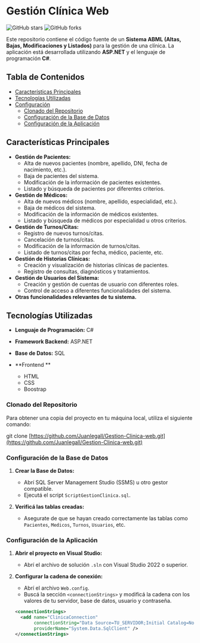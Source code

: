 # Gestión Clínica Web
 

 ![GitHub stars](https://img.shields.io/github/stars/FranSanchezM/gestion-clinica-web?style=social)
 ![GitHub forks](https://img.shields.io/github/forks/FranSanchezM/gestion-clinica-web?style=social)
 
 Este repositorio contiene el código fuente de un **Sistema ABML (Altas, Bajas, Modificaciones y Listados)** para la gestión de una clínica. La aplicación está desarrollada utilizando **ASP.NET** y el lenguaje de programación **C#**.
 
 ## Tabla de Contenidos
 
 * [Características Principales](#características-principales)
 * [Tecnologías Utilizadas](#tecnologías-utilizadas)
 * [Configuración](#configuración)
     * [Clonado del Repositorio](#clonado-del-repositorio)
     * [Configuración de la Base de Datos](#configuración-de-la-base-de-datos)
     * [Configuración de la Aplicación](#configuración-de-la-aplicación)


 
 ## Características Principales
 

 
 * **Gestión de Pacientes:**
     * Alta de nuevos pacientes (nombre, apellido, DNI, fecha de nacimiento, etc.).
     * Baja de pacientes del sistema.
     * Modificación de la información de pacientes existentes.
     * Listado y búsqueda de pacientes por diferentes criterios.
 * **Gestión de Médicos:**
     * Alta de nuevos médicos (nombre, apellido, especialidad, etc.).
     * Baja de médicos del sistema.
     * Modificación de la información de médicos existentes.
     * Listado y búsqueda de médicos por especialidad u otros criterios.
 * **Gestión de Turnos/Citas:**
     * Registro de nuevos turnos/citas.
     * Cancelación de turnos/citas.
     * Modificación de la información de turnos/citas.
     * Listado de turnos/citas por fecha, médico, paciente, etc.
 * **Gestión de Historias Clínicas:**
     * Creación y visualización de historias clínicas de pacientes.
     * Registro de consultas, diagnósticos y tratamientos.
 * **Gestión de Usuarios del Sistema:**
     * Creación y gestión de cuentas de usuario con diferentes roles.
     * Control de acceso a diferentes funcionalidades del sistema.
 * **Otras funcionalidades relevantes de tu sistema.**
 
 ## Tecnologías Utilizadas
 

 
 * **Lenguaje de Programación:** C#
 * **Framework Backend:** ASP.NET 
 * **Base de Datos:** SQL
 
 * **Frontend **
     * HTML
     * CSS
     * Boostrap
 
 
 ### Clonado del Repositorio
 
 Para obtener una copia del proyecto en tu máquina local, utiliza el siguiente comando:
 

 git clone [https://github.com/Juanlegall/Gestion-Clinica-web.git](https://github.com/Juanlegall/Gestion-Clinica-web.git)


### Configuración de la Base de Datos

1. **Crear la Base de Datos:**
   - Abrí SQL Server Management Studio (SSMS) u otro gestor compatible.
   - Ejecutá el script `ScriptGestionClinica.sql`.

2. **Verificá las tablas creadas:**
   - Asegurate de que se hayan creado correctamente las tablas como `Pacientes`, `Medicos`, `Turnos`, `Usuarios`, etc.


### Configuración de la Aplicación

1. **Abrir el proyecto en Visual Studio:**
   - Abrí el archivo de solución `.sln` con Visual Studio 2022 o superior.

2. **Configurar la cadena de conexión:**
   - Abrí el archivo `Web.config`.
   - Buscá la sección `<connectionStrings>` y modificá la cadena con los valores de tu servidor, base de datos, usuario y contraseña.

   ```xml
   <connectionStrings>
     <add name="ClinicaConnection" 
          connectionString="Data Source=TU_SERVIDOR;Initial Catalog=NombreBaseDeDatos;User ID=usuario;Password=contraseña;" 
          providerName="System.Data.SqlClient" />
   </connectionStrings>

